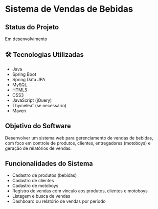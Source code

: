 # Sistema de Vendas de Bebidas

## Status do Projeto
  Em desenvolvimento

## 🛠 Tecnologias Utilizadas
- Java
- Spring Boot
- Spring Data JPA
- MySQL
- HTML5
- CSS3
- JavaScript (jQuery)
- Thymeleaf (se necessário)
- Maven

## Objetivo do Software
Desenvolver um sistema web para gerenciamento de vendas de bebidas, com foco em controle de produtos, clientes, entregadores (motoboys) e geração de relatórios de vendas.

## Funcionalidades do Sistema
- Cadastro de produtos (bebidas)
- Cadastro de clientes
- Cadastro de motoboys
- Registro de vendas com vínculo aos produtos, clientes e motoboys
- Listagem e busca de vendas
- Dashboard ou relatório de vendas por período
